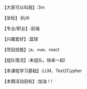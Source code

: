 【大家可以叫我】:3m

【坐标】:杭州

【专业/职业】:前端

【兴趣爱好】:篮球

【项目技能】:js、vue、react

【组队情况】:未组队，快来一起!

【本课程学习基础】:LLM、Text2Cypher

【本期活动目标】:加油！!